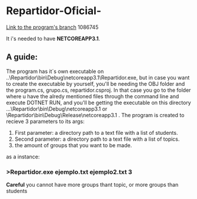 # Repartidor-Oficial-

[Link to the program's branch](https://github.com/lDiego257/Repartidor-Oficial-/tree/master)
1086745

It i's needed to have __NETCOREAPP3.1__.

## A guide:

The program has it´s own executable on ..\Repartidor\bin\Debug\netcoreapp3.1\Repartidor.exe, but in case you want to create the executable by yourself, you'll be needing the OBJ folder and the program.cs, grupo.cs, repartidor.csproj. In that case you go to the folder where u have the alredy mentioned files through the command line and execute DOTNET RUN, and you'll be getting the executable on this directory ...\Repartidor\bin\Debug\netcoreapp3.1 or \Repartidor\bin\Debug\Release\netcoreapp3.1 .
The program is created to recieve 3 parameters to its args:
1. First parameter: a directory path to a text file with a list of students.
2. Second parameter: a directory path to a text file with a list of topics.
3. the amount of groups that you want to be made.

as a instance: 

### >Repartidor.exe ejemplo.txt ejemplo2.txt 3

__Careful__ you cannot have more groups thant topic, or more groups than students
